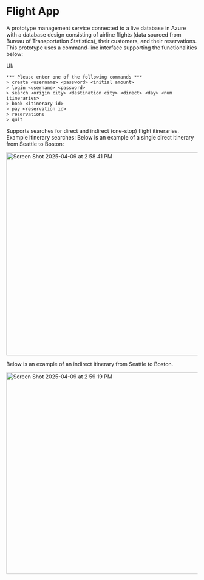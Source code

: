 # Flight App

A prototype management service connected to a live database in Azure with a database design consisting of airline flights (data sourced from Bureau of Transportation Statistics), their customers, and their reservations. This prototype uses a command-line interface supporting the functionalities below:

UI:
```
*** Please enter one of the following commands ***
> create <username> <password> <initial amount>
> login <username> <password>
> search <origin city> <destination city> <direct> <day> <num itineraries>
> book <itinerary id>
> pay <reservation id>
> reservations
> quit
```

Supports searches for direct and indirect (one-stop) flight itineraries. Example itinerary searches:
Below is an example of a single direct itinerary from Seattle to Boston:

<img width="533" alt="Screen Shot 2025-04-09 at 2 58 41 PM" src="https://github.com/user-attachments/assets/61098fd5-73ca-4de5-962d-2fc683e75d45" />

Below is an example of an indirect itinerary from Seattle to Boston.

<img width="529" alt="Screen Shot 2025-04-09 at 2 59 19 PM" src="https://github.com/user-attachments/assets/04de4506-f464-42e1-9ecc-9e4b40dda976" />


